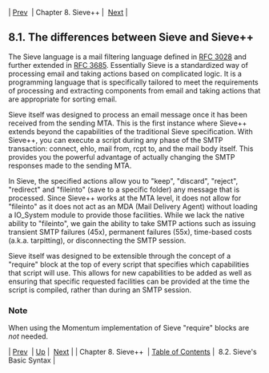 | [Prev](sieve)  | Chapter 8. Sieve++ |  [Next](sieve.syntax.basic.php) |

## 8.1. The differences between Sieve and Sieve++

The Sieve language is a mail filtering language defined in [RFC 3028](http://tools.ietf.org/html/rfc3028) and further extended in [RFC 3685](http://tools.ietf.org/html/rfc3685). Essentially Sieve is a standardized way of processing email and taking actions based on complicated logic. It is a programming language that is specifically tailored to meet the requirements of processing and extracting components from email and taking actions that are appropriate for sorting email.

Sieve itself was designed to process an email message once it has been received from the sending MTA. This is the first instance where Sieve++ extends beyond the capabilities of the traditional Sieve specification. With Sieve++, you can execute a script during any phase of the SMTP transaction: connect, ehlo, mail from, rcpt to, and the mail body itself. This provides you the powerful advantage of actually changing the SMTP responses made to the sending MTA.

In Sieve, the specified actions allow you to "keep", "discard", "reject", "redirect" and "fileinto" (save to a specific folder) any message that is processed. Since Sieve++ works at the MTA level, it does not allow for "fileinto" as it does not act as an MDA (Mail Delivery Agent) without loading a IO_System module to provide those facilities. While we lack the native ability to "fileinto", we gain the ability to take SMTP actions such as issuing transient SMTP failures (45x), permanent failures (55x), time-based costs (a.k.a. tarpitting), or disconnecting the SMTP session.

Sieve itself was designed to be extensible through the concept of a "require" block at the top of every script that specifies which capabilities that script will use. This allows for new capabilities to be added as well as ensuring that specific requested facilities can be provided at the time the script is compiled, rather than during an SMTP session.

### Note

When using the Momentum implementation of Sieve "require" blocks are *not* needed.

| [Prev](sieve)  | [Up](sieve.php) |  [Next](sieve.syntax.basic.php) |
| Chapter 8. Sieve++  | [Table of Contents](index) |  8.2. Sieve's Basic Syntax |
